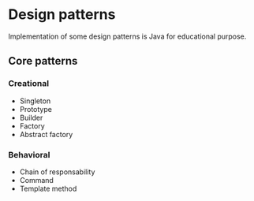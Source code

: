 # Design patterns

Implementation of some design patterns is Java for educational purpose.

## Core patterns
### Creational
* Singleton
* Prototype
* Builder
* Factory
* Abstract factory

### Behavioral
* Chain of responsability
* Command
* Template method
